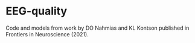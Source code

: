 # EEG-quality
Code and models from work by DO Nahmias and KL Kontson published in Frontiers in Neuroscience (2021).
